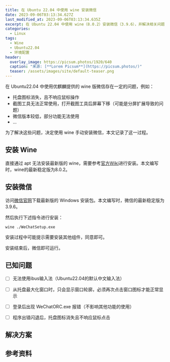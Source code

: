 ```yaml
---
title: 在 Ubuntu 22.04 中使用 wine 安装微信
date: 2023-09-06T03:13:34.627Z
last_modified_at: 2023-09-06T03:13:34.635Z
excerpt: 在 Ubuntu 22.04 中使用 wine（8.0.2）安装微信（3.9.6），并解决相关问题
categories:
  - Linux
tags:
  - Wine
  - Ubuntu22.04
  - 环境配置
header:
  overlay_image: https://picsum.photos/1920/640
  caption: "来源: [**Lorem Picsum**](https://picsum.photos/)"
  teaser: /assets/images/site/default-teaser.png
---
```

在 Ubuntu22.04 中使用优麒麟提供的 wine 版微信存在一定的问题，例如：
- 托盘图标消失，且不响应鼠标操作
- 截图工具无法正常使用，打开截图工具后屏幕下移（可能是分屏扩展导致的问题）
- 微信版本较低，部分功能无法使用
- ...

为了解决这些问题，决定使用 wine 手动安装微信，本文记录了这一过程。

## 安装 Wine
直接通过 apt 无法安装最新版的 wine，需要参考[官方Wiki](https://wiki.winehq.org/Ubuntu_zhcn)进行安装。本文编写时，wine的最新稳定版为8.0.2。

## 安装微信
访问[微信官网](https://pc.weixin.qq.com/)下载最新版的 Windows 安装包。本文编写时，微信的最新稳定版为3.9.6。

然后执行下述指令进行安装：
```shell
wine ./WeChatSetup.exe
```

安装过程中可能提示需要安装其他组件，同意即可。

安装结束后，微信即可运行。

## 已知问题
- [ ] 无法使用ibus输入法（Ubuntu22.04的默认中文输入法）
- [ ] 从托盘最大化窗口时，只会显示窗口轮廓，必须再次点击窗口图标才能正常显示
- [ ] 登录后出现 WeChatORC.exe 报错（不影响其他功能的使用）

- [ ] 程序出错闪退后，托盘图标消失且不响应鼠标点击

## 解决方案

## 参考资料
























